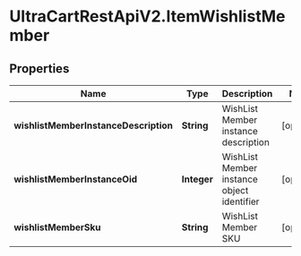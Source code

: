# UltraCartRestApiV2.ItemWishlistMember

## Properties
Name | Type | Description | Notes
------------ | ------------- | ------------- | -------------
**wishlistMemberInstanceDescription** | **String** | WishList Member instance description | [optional] 
**wishlistMemberInstanceOid** | **Integer** | WishList Member instance object identifier | [optional] 
**wishlistMemberSku** | **String** | WishList Member SKU | [optional] 


